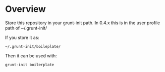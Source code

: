 # Overview

Store this repository in your grunt-init path. In 0.4.x this is in the user profile
path of ~/.grunt-init/

If you store it as:
```
~/.grunt-init/boileplate/
```

Then it can be used with:
```
grunt-init boilerplate
```